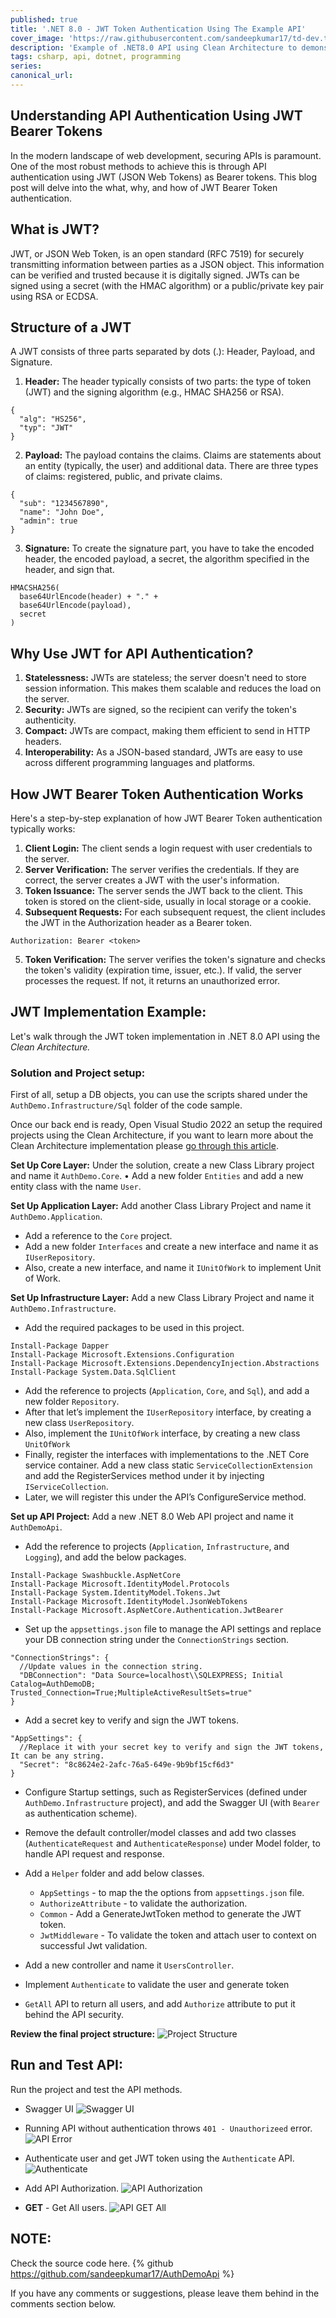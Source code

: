 ```yaml
---
published: true
title: '.NET 8.0 - JWT Token Authentication Using The Example API'
cover_image: 'https://raw.githubusercontent.com/sandeepkumar17/td-dev.to/master/assets/blog-cover/net-core.png'
description: 'Example of .NET8.0 API using Clean Architecture to demonstrate the JWT Authentication mechanism.'
tags: csharp, api, dotnet, programming
series:
canonical_url:
---
```


## Understanding API Authentication Using JWT Bearer Tokens
In the modern landscape of web development, securing APIs is paramount. One of the most robust methods to achieve this is through API authentication using JWT (JSON Web Tokens) as Bearer tokens. This blog post will delve into the what, why, and how of JWT Bearer Token authentication.

## What is JWT?
JWT, or JSON Web Token, is an open standard (RFC 7519) for securely transmitting information between parties as a JSON object. This information can be verified and trusted because it is digitally signed. JWTs can be signed using a secret (with the HMAC algorithm) or a public/private key pair using RSA or ECDSA.

## Structure of a JWT
A JWT consists of three parts separated by dots (.): Header, Payload, and Signature.

1. **Header:** The header typically consists of two parts: the type of token (JWT) and the signing algorithm (e.g., HMAC SHA256 or RSA).
```
{
  "alg": "HS256",
  "typ": "JWT"
}
```
2. **Payload:** The payload contains the claims. Claims are statements about an entity (typically, the user) and additional data. There are three types of claims: registered, public, and private claims.
```
{
  "sub": "1234567890",
  "name": "John Doe",
  "admin": true
}
```
3. **Signature:** To create the signature part, you have to take the encoded header, the encoded payload, a secret, the algorithm specified in the header, and sign that.

```
HMACSHA256(
  base64UrlEncode(header) + "." +
  base64UrlEncode(payload),
  secret
)
```

## Why Use JWT for API Authentication?
1. **Statelessness:** JWTs are stateless; the server doesn't need to store session information. This makes them scalable and reduces the load on the server.
2. **Security:** JWTs are signed, so the recipient can verify the token's authenticity.
3. **Compact:** JWTs are compact, making them efficient to send in HTTP headers.
4. **Interoperability:** As a JSON-based standard, JWTs are easy to use across different programming languages and platforms.

## How JWT Bearer Token Authentication Works
Here's a step-by-step explanation of how JWT Bearer Token authentication typically works:

1. **Client Login:** The client sends a login request with user credentials to the server.
2. **Server Verification:** The server verifies the credentials. If they are correct, the server creates a JWT with the user's information.
3. **Token Issuance:** The server sends the JWT back to the client. This token is stored on the client-side, usually in local storage or a cookie.
4. **Subsequent Requests:** For each subsequent request, the client includes the JWT in the Authorization header as a Bearer token.
```
Authorization: Bearer <token>
```
5. **Token Verification:** The server verifies the token's signature and checks the token's validity (expiration time, issuer, etc.). If valid, the server processes the request. If not, it returns an unauthorized error.

## JWT Implementation Example:
Let's walk through the JWT token implementation in .NET 8.0 API using the *Clean Architecture.*

### Solution and Project setup:
First of all, setup a DB objects, you can use the scripts shared under the `AuthDemo.Infrastructure/Sql` folder of the code sample.

Once our back end is ready, Open Visual Studio 2022 an setup the required projects using the Clean Architecture, if you want to learn more about the Clean Architecture implementation please [go through this article](https://dev.to/techiesdiary/net-60-clean-architecture-using-repository-pattern-and-dapper-with-logging-and-unit-testing-1nd9).

**Set Up Core Layer:** Under the solution, create a new Class Library project and name it `AuthDemo.Core`.
•	Add a new folder `Entities` and add a new entity class with the name `User`.

**Set Up Application Layer:** Add another Class Library Project and name it `AuthDemo.Application`.

- Add a reference to the `Core` project.
- Add a new folder `Interfaces` and create a new interface and name it as `IUserRepository`.
- Also, create a new interface, and name it `IUnitOfWork` to implement Unit of Work.

**Set Up Infrastructure Layer:** Add a new Class Library Project and name it `AuthDemo.Infrastructure`.

-	Add the required packages to be used in this project.
```
Install-Package Dapper
Install-Package Microsoft.Extensions.Configuration
Install-Package Microsoft.Extensions.DependencyInjection.Abstractions
Install-Package System.Data.SqlClient
```
-	Add the reference to projects (`Application`, `Core`, and `Sql`), and add a new folder `Repository`.
- After that let’s implement the `IUserRepository` interface, by creating a new class `UserRepository`.
- Also, implement the `IUnitOfWork` interface, by creating a new class `UnitOfWork`
-	Finally, register the interfaces with implementations to the .NET Core service container. Add a new class static `ServiceCollectionExtension` and add the RegisterServices method under it by injecting `IServiceCollection`.
-	Later, we will register this under the API’s ConfigureService method.

**Set up API Project:**  Add a new .NET 8.0 Web API project and name it `AuthDemoApi`.

-	Add the reference to projects (`Application`, `Infrastructure`, and `Logging`), and add the below packages.
```
Install-Package Swashbuckle.AspNetCore
Install-Package Microsoft.IdentityModel.Protocols
Install-Package System.IdentityModel.Tokens.Jwt
Install-Package Microsoft.IdentityModel.JsonWebTokens
Install-Package Microsoft.AspNetCore.Authentication.JwtBearer
```

-	Set up the `appsettings.json` file to manage the API settings and replace your DB connection string under the `ConnectionStrings` section.
```
"ConnectionStrings": {
  //Update values in the connection string.
  "DBConnection": "Data Source=localhost\\SQLEXPRESS; Initial Catalog=AuthDemoDB; Trusted_Connection=True;MultipleActiveResultSets=true"
}
```

- Add a secret key to verify and sign the JWT tokens.

```
"AppSettings": {
  //Replace it with your secret key to verify and sign the JWT tokens, It can be any string.
  "Secret": "8c8624e2-2afc-76a5-649e-9b9bf15cf6d3"
}
```

-	Configure Startup settings, such as RegisterServices (defined under `AuthDemo.Infrastructure` project), and add the Swagger UI (with `Bearer` as authentication scheme).

-	Remove the default controller/model classes and add two classes (`AuthenticateRequest` and `AuthenticateResponse`) under Model folder, to handle API request and response.

- Add a `Helper` folder and add below classes.
  - `AppSettings` - to map the the options from `appsettings.json` file.
  - `AuthorizeAttribute` - to validate the authorization.
  - `Common` - Add a GenerateJwtToken method to generate the JWT token.
  - `JwtMiddleware` - To validate the token and attach user to context on successful Jwt validation.

-	Add a new controller and name it `UsersController`.
  - Implement `Authenticate` to validate the user and generate token
  - `GetAll` API to return all users, and add `Authorize` attribute to put it behind the API security.

**Review the final project structure:**
![Project Structure](./assets/auth_proj_01.png 'Project Structure')

## Run and Test API:
Run the project and test the API methods.

- Swagger UI
![Swagger UI](./assets/auth_01.png 'Swagger UI')

- Running API without authentication throws `401 - Unauthorizeed` error.
![API Error](./assets/auth_02.png 'API Error')

- Authenticate user and get JWT token using the `Authenticate` API.
![Authenticate](./assets/auth_03.png 'Authenticate')

- Add API Authorization.
![API Authorization](./assets/auth_04.png 'API Authorization')

- **GET** - Get All users.
![API GET All](./assets/auth_05.png 'API GET All')

## NOTE:
Check the source code here.
{% github https://github.com/sandeepkumar17/AuthDemoApi %}

If you have any comments or suggestions, please leave them behind in the comments section below.